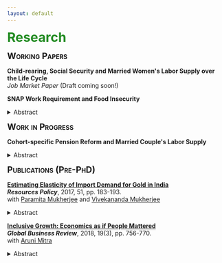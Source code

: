 ```yaml
---
layout: default
---
```


<span style=" color:ForestGreen; font-size:30px;">**Research**</span>

<!--
You can also find my articles on my Google Scholar profile. 
### Working Paper -->
<span style="font-size:20px; font-variant: small-caps;">**Working Papers**</span>

**Child-rearing, Social Security and Married Women's Labor Supply over the Life Cycle** <br>
*Job Market Paper* (Draft coming soon!) <br>

**SNAP Work Requirement and Food Insecurity**

<details>
  <summary>Abstract</summary>
  <p style="color:rgb(44, 62, 80)" align="justify"> 
In this paper, I examine the effect of Supplemental Nutrition Assistance Program
			(SNAP) work requirement reinstatement on food insecurity outcomes of able-bodied
			adults without dependents (ABAWDs). The policy restricts SNAP benefits of ABAWDs
			to 3 months in a 36 months period if they are not working or participating in any work
			program for at least 20 hours a week. In the aftermath of 2008 recession, the American 
			Recovery and Reinvestment Act of 2009 waived work requirements nationwide, and
			many states reimplemented the work rule at different times beginning in 2011. I employ
			a difference-in-differences approach utilizing this cross-state variation in reimplementation 
			of the policy. Using rich information on food affordability and food intake behavior
			from the Food Security Supplement of the Current Population Survey (CPS-FSS), I
			find that promoting work for food assistance improved overall food security status of
			ABAWDs by reducing disruptions in food intake, anxiety over food affordability and
			dependency on emergency food receipt. Subsample analyses indicate that effects are
			stronger for never married and less educated ABAWDs.
    </p>
</details>


<!-- ### Work in Progress -->
<span style="font-size:20px; font-variant: small-caps;">**Work in Progress**</span>

**Cohort-specific Pension Reform and Married Couple's Labor Supply**

<details>
  <summary>Abstract</summary>
  <p style="color:rgb(44, 62, 80)" align="justify">
	  
  </p>
</details>


<!-- ### Publication (Pre-PhD) -->
<span style="font-size:20px; font-variant: small-caps;">**Publications (Pre-PhD)**</span>

<!-- Gold import elasticity paper -->
**[Estimating Elasticity of Import Demand for Gold in India](https://www.sciencedirect.com/science/article/abs/pii/S0301420716302410?via%3Dihub)**    <br>
***Resources Policy***, 2017, 51, pp. 183-193.  <br>
with [Paramita Mukherjee](https://scholar.google.com/citations?user=yRGxyWkAAAAJ&hl=en) and [Vivekananda Mukherjee](https://scholar.google.com/citations?user=_TjZF80AAAAJ&hl=en) 
	
<details>
  <summary>Abstract</summary>
  <p style="color:rgb(44, 62, 80)" align="justify">
  In India, rising demand for gold had an adverse impact on the country's current account balance and the attempts to curb gold import demand often failed 
	in the recent past. In this paper, we empirically investigate the reasons of such failures by analyzing the possibility of habit formation and 
	inventory adjustment effects in determining the dynamics of gold import demand in India. Using three dynamic demand models based on distributed 
	lag specifications, we estimate the price and income elasticities of different forms of physical gold imports, viz. non-monetary powder 
	form of gold, other non-monetary semi-manufactured forms of gold and other non-monetary unwrought forms of gold. Based on monthly gold 
	import data, we find that Indian consumers care about variation in gold prices, silver prices, gold import expenditures and long-term bond yield in 
	the short-run, but in the longer horizon they exhibit demand persistence. Different sensitivity of different forms of gold import suggest that 
	an aggregate demand analysis fails to capture the non-symmetric mechanisms operating on different components of gold import demand in India.  
  </p>
</details>

<!-- Inclusive Growth Index Paper -->
**[Inclusive Growth: Economics as if People Mattered](https://doi.org/10.1177/0972150917713840)** <br>
***Global Business Review***, 2018, 19(3), pp. 756-770. <br>
with [Aruni Mitra](https://arunimitra.com/)

<details>
  <summary>Abstract</summary>
  <p style="color:rgb(44, 62, 80)" align="justify">
	In this study, we provide a holistic working definition of inclusive growth unlike previous definitions that come under the shadow 
	of pro-poor growth or inequality reduction. We measure inclusive growth through a newly proposed index, named as the Inclusive Growth 
	Index (IGI), based on 24 developmental indicator variables (categorized into expansion, sustainability, equity in access, and efficiency 
	of economic activities and institutions) as its components. We have employed two kinds of weighting schemes in constructing the index: 
	an ad hoc weighting scheme and a weighting scheme based on principal component analysis (PCA), performed differently on variables under 
	each dimension. We calculated IGI for 16 Asian countries and we ranked the countries according to their respective inclusive growth achievements.
	Through a comparison of IGI values with the Human Development Index (HDI) values, our findings give insight to the fact that how HDI values can 
	be misleading in measuring development performance of a country and how IGI is able to identify income based as well as non-income based 
	aspects of well-being.
  </p>
</details>





<br><br>

